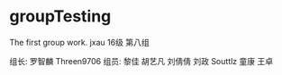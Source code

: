 # groupTesting
The first group work.
jxau 16级 第八组

组长: 
  罗智麟  Threen9706
组员: 
  黎佳
  胡艺凡
  刘倩倩
  刘政  Souttlz
  童康
  王卓
